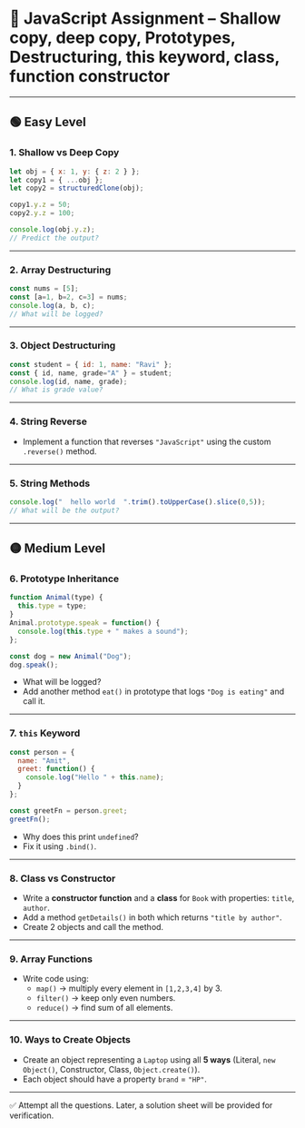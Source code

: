 # 📝 JavaScript Assignment – Shallow copy, deep copy, Prototypes, Destructuring, this keyword, class, function constructor 

---

## 🟢 Easy Level

### 1. Shallow vs Deep Copy
```js
let obj = { x: 1, y: { z: 2 } };
let copy1 = { ...obj };
let copy2 = structuredClone(obj);

copy1.y.z = 50;
copy2.y.z = 100;

console.log(obj.y.z); 
// Predict the output?
```

---

### 2. Array Destructuring
```js
const nums = [5];
const [a=1, b=2, c=3] = nums;
console.log(a, b, c); 
// What will be logged?
```

---

### 3. Object Destructuring
```js
const student = { id: 1, name: "Ravi" };
const { id, name, grade="A" } = student;
console.log(id, name, grade);
// What is grade value?
```

---

### 4. String Reverse
- Implement a function that reverses `"JavaScript"` using the custom `.reverse()` method.  

---

### 5. String Methods
```js
console.log("  hello world  ".trim().toUpperCase().slice(0,5));
// What will be the output?
```

---

## 🟡 Medium Level  

### 6. Prototype Inheritance
```js
function Animal(type) {
  this.type = type;
}
Animal.prototype.speak = function() {
  console.log(this.type + " makes a sound");
};

const dog = new Animal("Dog");
dog.speak();
```

- What will be logged?  
- Add another method `eat()` in prototype that logs `"Dog is eating"` and call it.  

---

### 7. `this` Keyword
```js
const person = {
  name: "Amit",
  greet: function() {
    console.log("Hello " + this.name);
  }
};

const greetFn = person.greet;
greetFn(); 
```

- Why does this print `undefined`?  
- Fix it using `.bind()`.  

---

### 8. Class vs Constructor
- Write a **constructor function** and a **class** for `Book` with properties: `title`, `author`.  
- Add a method `getDetails()` in both which returns `"title by author"`.  
- Create 2 objects and call the method.  

---

### 9. Array Functions
- Write code using:
  - `map()` → multiply every element in `[1,2,3,4]` by 3.  
  - `filter()` → keep only even numbers.  
  - `reduce()` → find sum of all elements.  

---

### 10. Ways to Create Objects
- Create an object representing a `Laptop` using all **5 ways** (Literal, `new Object()`, Constructor, Class, `Object.create()`).  
- Each object should have a property `brand` = `"HP"`.  

---

✅ Attempt all the questions. Later, a solution sheet will be provided for verification.  